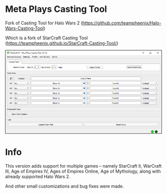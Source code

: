 # Meta Plays Casting Tool

Fork of Casting Tool for Halo Wars 2 (https://github.com/teampheenix/Halo-Wars-Casting-Tool)

Which is a fork of StarCraft Casting Tool (https://teampheenix.github.io/StarCraft-Casting-Tool/)

![Screenshot](screen.png)

# Info

This version adds support for multiple games – namely StarCraft II, WarCraft III, Age of Empires IV, Ages of Empires Online, Age of Mythology, along with already supported Halo Wars 2.

And other small customizations and bug fixes were made.
